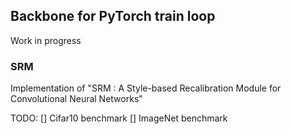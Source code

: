 ## Backbone for PyTorch train loop
Work in progress

### SRM 
Implementation of "SRM : A Style-based Recalibration Module for Convolutional Neural Networks"
 
TODO:
[] Cifar10 benchmark
[] ImageNet benchmark
